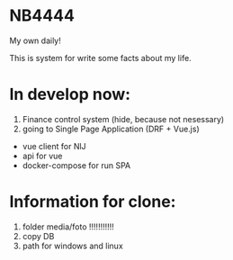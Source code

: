 # NB4444
My own daily!

This is system for write some facts about my life.

# In develop now:
1) Finance control system (hide, because not nesessary)  
2) going to Single Page Application (DRF + Vue.js)
  - vue client for NlJ
  - api for vue
  - docker-compose for run SPA

# Information for clone:
1) folder media/foto !!!!!!!!!!!
2) copy DB
3) path for windows and linux
